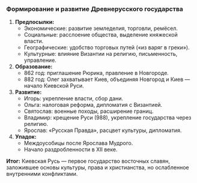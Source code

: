 ### Формирование и развитие Древнерусского государства

1. **Предпосылки:**
	- Экономические: развитие земледелия, торговли, ремёсел.
	- Социальные: расслоение общества, выделение княжеской власти.
	- Географические: удобство торговых путей («из варяг в греки»).
	- Культурные: влияние Византии на религию, письменность, управление.
2. **Образование:**
    - 862 год: приглашение Рюрика, правление в Новгороде.
    - 882 год: Олег захватывает Киев, объединяя Новгород и Киев — начало Киевской Руси.
3. **Развитие:**
    - Игорь: укрепление власти, сбор дани.
    - Ольга: налоговая реформа, дипломатия с Византией.
    - Святослав: военные походы, расширение границ.
    - Владимир: крещение Руси (988), укрепление государства через религию.
    - Ярослав: «Русская Правда», расцвет культуры, дипломатия.
4. **Упадок:**
    - Междоусобицы после Ярослава Мудрого.
    - Начало раздробленности в XII веке.

**Итог:** Киевская Русь — первое государство восточных славян, заложившее основы культуры, права и христианства, но ослабленное внутренними конфликтами.